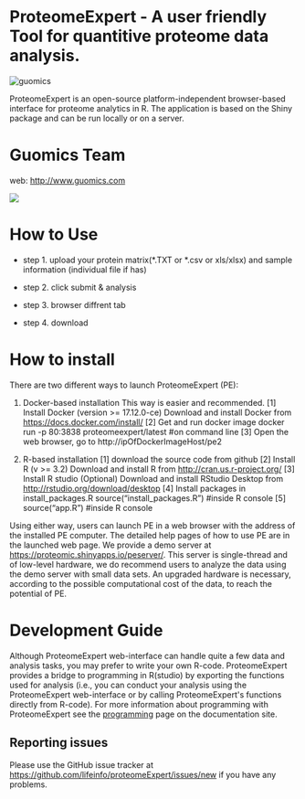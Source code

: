 # ProteomeExpert - A user friendly Tool for quantitive proteome data analysis.
![guomics](http://www.guomics.com/assets/img/home/home3.jpg)

ProteomeExpert is an open-source platform-independent browser-based interface for proteome analytics in R. 
The application is based on the Shiny package and can be run locally or on a server. 

# Guomics Team

web: http://www.guomics.com


![](http://19241930.s21i.faiusr.com/2/ABUIABACGAAg9qrY5wUo4JuMgAYw3BE4sQc.jpg)



# How to Use

* step 1. upload your protein matrix(*.TXT or *.csv or xls/xlsx) and sample information (individual file if has)

* step 2. click submit & analysis

* step 3. browser diffrent tab

* step 4. download 


# How to install

There are two different ways to launch ProteomeExpert (PE):
1. Docker-based installation
This way is easier and recommended.
[1]	Install Docker (version >= 17.12.0-ce)
Download and install Docker from https://docs.docker.com/install/
[2]	Get and run docker image
docker run -p 80:3838 proteomeexpert/latest #on command line
[3]	Open the web browser, go to http://ipOfDockerImageHost/pe2

2. R-based installation
[1]	download the source code from github
[2]	Install R (v >= 3.2)
Download and install R from http://cran.us.r-project.org/
[3]	Install R studio (Optional)
Download and install RStudio Desktop from http://rstudio.org/download/desktop
[4]	Install packages in install_packages.R
source(“install_packages.R”) #inside R console
[5]	source(“app.R”) #inside R console

Using either way, users can launch PE in a web browser with the address of the installed PE computer. The detailed help pages of how to use PE are in the launched web page. We provide a demo server at https://proteomic.shinyapps.io/peserver/. This server is single-thread and of low-level hardware, we do recommend users to analyze the data using the demo server with small data sets. An upgraded hardware is necessary, according to the possible computational cost of the data, to reach the potential of PE.


# Development Guide

Although ProteomeExpert web-interface can handle quite a few data and analysis tasks, you may prefer to write your own R-code. ProteomeExpert provides a bridge to programming in R(studio) by exporting the functions used for analysis (i.e., you can conduct your analysis using the ProteomeExpert web-interface or by calling ProteomeExpert's functions directly from R-code). For more information about programming with ProteomeExpert see the [programming](https://github.com/lifeinfo/proteomeExpert) page on the documentation site.

## Reporting issues

Please use the GitHub issue tracker at https://github.com/lifeinfo/proteomeExpert/issues/new if you have any problems.

